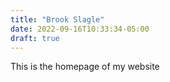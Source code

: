 ```yaml
---
title: "Brook Slagle"
date: 2022-09-16T10:33:34-05:00
draft: true
---
```

This is the homepage of my website